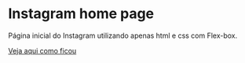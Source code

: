 # Instagram home page

Página inicial do Instagram utilizando apenas html e css com Flex-box.

[Veja aqui como ficou](https://ingridengdesign.github.io/instagram-home-page/)
